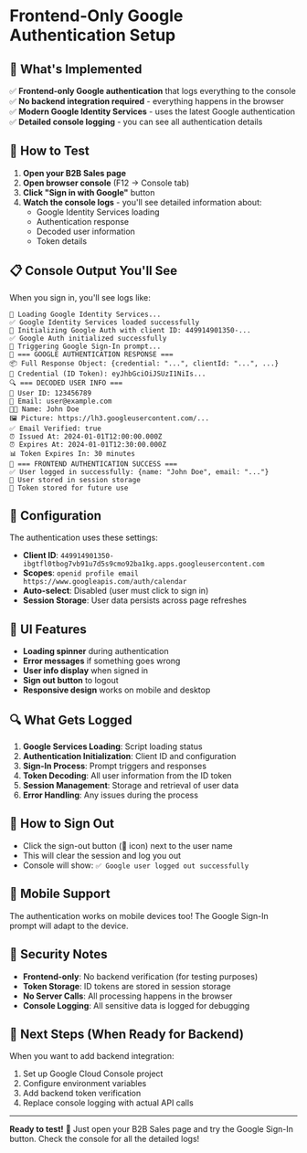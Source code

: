 # Frontend-Only Google Authentication Setup

## 🎯 What's Implemented

✅ **Frontend-only Google authentication** that logs everything to the console  
✅ **No backend integration required** - everything happens in the browser  
✅ **Modern Google Identity Services** - uses the latest Google authentication  
✅ **Detailed console logging** - you can see all authentication details  

## 🚀 How to Test

1. **Open your B2B Sales page**
2. **Open browser console** (F12 → Console tab)
3. **Click "Sign in with Google"** button
4. **Watch the console logs** - you'll see detailed information about:
   - Google Identity Services loading
   - Authentication response
   - Decoded user information
   - Token details

## 📋 Console Output You'll See

When you sign in, you'll see logs like:

```
🔄 Loading Google Identity Services...
✅ Google Identity Services loaded successfully
🔧 Initializing Google Auth with client ID: 449914901350-...
✅ Google Auth initialized successfully
🚀 Triggering Google Sign-In prompt...
🎉 === GOOGLE AUTHENTICATION RESPONSE ===
📦 Full Response Object: {credential: "...", clientId: "...", ...}
🔑 Credential (ID Token): eyJhbGciOiJSUzI1NiIs...
🔍 === DECODED USER INFO ===
👤 User ID: 123456789
📧 Email: user@example.com
👨‍💼 Name: John Doe
🖼️ Picture: https://lh3.googleusercontent.com/...
✅ Email Verified: true
⏰ Issued At: 2024-01-01T12:00:00.000Z
⏰ Expires At: 2024-01-01T12:30:00.000Z
📊 Token Expires In: 30 minutes
🎊 === FRONTEND AUTHENTICATION SUCCESS ===
✅ User logged in successfully: {name: "John Doe", email: "..."}
💾 User stored in session storage
🔐 Token stored for future use
```

## 🔧 Configuration

The authentication uses these settings:

- **Client ID**: `449914901350-ibgtfl0tbog7vb91u7d5s9cmo92ba1kg.apps.googleusercontent.com`
- **Scopes**: `openid profile email https://www.googleapis.com/auth/calendar`
- **Auto-select**: Disabled (user must click to sign in)
- **Session Storage**: User data persists across page refreshes

## 🎨 UI Features

- **Loading spinner** during authentication
- **Error messages** if something goes wrong
- **User info display** when signed in
- **Sign out button** to logout
- **Responsive design** works on mobile and desktop

## 🔍 What Gets Logged

1. **Google Services Loading**: Script loading status
2. **Authentication Initialization**: Client ID and configuration
3. **Sign-In Process**: Prompt triggers and responses
4. **Token Decoding**: All user information from the ID token
5. **Session Management**: Storage and retrieval of user data
6. **Error Handling**: Any issues during the process

## 🚪 How to Sign Out

- Click the sign-out button (🚪 icon) next to the user name
- This will clear the session and log you out
- Console will show: `✅ Google user logged out successfully`

## 📱 Mobile Support

The authentication works on mobile devices too! The Google Sign-In prompt will adapt to the device.

## 🔐 Security Notes

- **Frontend-only**: No backend verification (for testing purposes)
- **Token Storage**: ID tokens are stored in session storage
- **No Server Calls**: All processing happens in the browser
- **Console Logging**: All sensitive data is logged for debugging

## 🎯 Next Steps (When Ready for Backend)

When you want to add backend integration:

1. Set up Google Cloud Console project
2. Configure environment variables
3. Add backend token verification
4. Replace console logging with actual API calls

---

**Ready to test!** 🚀 Just open your B2B Sales page and try the Google Sign-In button. Check the console for all the detailed logs! 